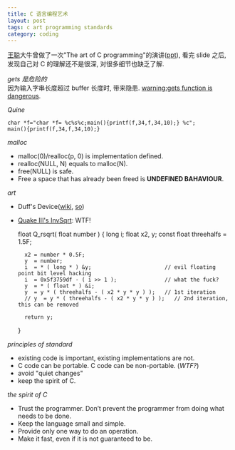 ```yaml
---
title: C 语言编程艺术
layout: post
tags: c art programming standards
category: coding
---
```


[王聪](http://wangcong.org/)大牛曾做了一次"The art of C programming"的演讲([ppt](http://wangcong.org/down/taoc.ppt)), 看完 slide 之后, 发现自己对 C 的理解还不是很深, 对很多细节也缺乏了解.

*gets 是危险的*  
因为输入字串长度超过 buffer 长度时, 带来隐患. [warning:gets function is dangerous](http://stackoverflow.com/questions/2843073/warninggets-function-is-dangerous).

*Quine*  
    
    char *f="char *f= %c%s%c;main(){printf(f,34,f,34,10);} %c";
    main(){printf(f,34,f,34,10);}

*malloc*  
- malloc(0)/realloc(p, 0) is implementation defined.  
- realloc(NULL, N) equals to malloc(N).  
- free(NULL) is safe.  
- Free a space that has already been freed is **UNDEFINED BAHAVIOUR**.  

*art*  
- Duff's Device([wiki](http://en.wikipedia.org/wiki/Duff's_device), [so](http://stackoverflow.com/questions/514118/how-does-duffs-device-work))  
- [Quake III's InvSqrt](http://en.wikipedia.org/wiki/Fast_inverse_square_root): WTF!

    float Q_rsqrt( float number )
    {
        long i;
        float x2, y;
        const float threehalfs = 1.5F;
    
        x2 = number * 0.5F;
        y  = number;
        i  = * ( long * ) &y;                       // evil floating point bit level hacking
        i  = 0x5f3759df - ( i >> 1 );               // what the fuck?
        y  = * ( float * ) &i;
        y  = y * ( threehalfs - ( x2 * y * y ) );   // 1st iteration
        // y  = y * ( threehalfs - ( x2 * y * y ) );   // 2nd iteration, this can be removed
     
        return y;
    }

*principles of standard*  
- existing code is important, existing implementations are not.  
- C code can be portable. C code can be non-portable. (*WTF?*)  
- avoid "quiet changes"  
- keep the spirit of C.  

*the spirit of C*  
- Trust the programmer. Don’t prevent the programmer from doing what needs to be done.  
- Keep the language small and simple.  
- Provide only one way to do an operation.  
- Make it fast, even if it is not guaranteed to be.